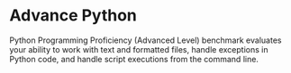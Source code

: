 # Advance Python
Python Programming Proficiency (Advanced Level) benchmark evaluates your ability to work with text and formatted files, handle exceptions in Python code, and handle script executions from the command line.
